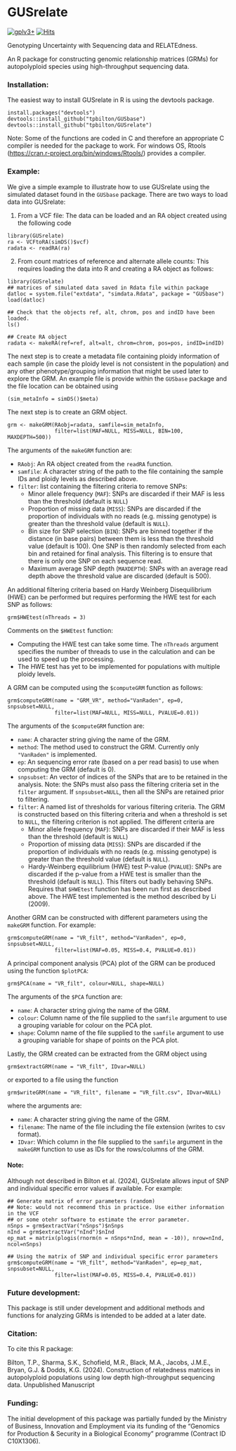# GUSrelate

[![gplv3+](https://img.shields.io/badge/license-GPLv3-blue.svg)](https://www.gnu.org/licenses/gpl.html) [![Hits](https://hits.seeyoufarm.com/api/count/incr/badge.svg?url=https%3A%2F%2Fgithub.com%2Ftpbilton%2FGUSrelate&count_bg=%2379C83D&title_bg=%23555555&icon=&icon_color=%23E7E7E7&title=hits&edge_flat=false)](https://hits.seeyoufarm.com)

Genotyping Uncertainty with Sequencing data and RELATEdness.

An R package for constructing genomic relationship matrices (GRMs) for autopolyploid species using high-throughput sequencing data.

### Installation:

The easiest way to install GUSrelate in R is using the devtools package.

```
install.packages("devtools")
devtools::install_github("tpbilton/GUSbase")
devtools::install_github("tpbilton/GUSrelate")
```

Note: Some of the functions are coded in C and therefore an appropriate C compiler is needed for the package to work. For windows OS, Rtools (https://cran.r-project.org/bin/windows/Rtools/) provides a compiler.

### Example:

We give a simple example to illustrate how to use GUSrelate using the simulated dataset found in the `GUSbase` package. There are two ways to load data into GUSrelate:

1. From a VCF file: The data can be loaded and an RA object created using the following code
```
library(GUSrelate)
ra <- VCFtoRA(simDS()$vcf)
radata <- readRA(ra)
```

2. From count matrices of reference and alternate allele counts: This requires loading the data into R and creating a RA object as follows:
```
library(GUSrelate)
## matrices of simulated data saved in Rdata file within package
datloc = system.file("extdata", "simdata.Rdata", package = "GUSbase")
load(datloc)

## Check that the objects ref, alt, chrom, pos and indID have been loaded.
ls()

## Create RA object
radata <- makeRA(ref=ref, alt=alt, chrom=chrom, pos=pos, indID=indID)
```

The next step is to create a metadata file containing ploidy information of each sample (in case the ploidy level is not consistent in the population) and any other phenotype/grouping information that might be used later to explore the GRM. An example file is provide within the `GUSbase` package and the file location can be obtained using
```
(sim_metaInfo = simDS()$meta)
```

The next step is to create an GRM object.
```
grm <- makeGRM(RAobj=radata, samfile=sim_metaInfo, 
               filter=list(MAF=NULL, MISS=NULL, BIN=100, MAXDEPTH=500))
```
The arguments of the `makeGRM` function are:

* `RAobj`: An RA object created from the `readRA` function.
* `samfile`: A character string of the path to the file containing the sample IDs and ploidy levels as described above.
* `filter`: list containing the filtering criteria to remove SNPs:
  * Minor allele frequency (`MAF`): SNPs are discarded if their MAF is less than the threshold (default is `NULL`) 
  * Proportion of missing data (`MISS`): SNPs are discarded if the proportion of individuals with no reads (e.g. missing genotype) is greater than the threshold value (default is `NULL`).
  * Bin size for SNP selection (`BIN`): SNPs are binned together if the distance (in base pairs) between them is less than the threshold value (default is 100). One SNP is then randomly selected from each bin and retained for final analysis. This filtering is to ensure that there is only one SNP on each sequence read.
  - Maximum average SNP depth (`MAXDEPTH`): SNPs with an average read depth above the threshold value are discarded (default is 500).

An additional filtering criteria based on Hardy Weinberg Disequilibrium (HWE) can be performed but requires performing the HWE test for each SNP as follows:
```
grm$HWEtest(nThreads = 3)
```
Comments on the `$HWEtest` function:

* Computing the HWE test can take some time. The `nThreads` argument specifies the number of threads to use in the calculation and can be used to speed up the processing.
* The HWE test has yet to be implemented for populations with multiple ploidy levels.

A GRM can be computed using the `$computeGRM` function as follows:
```
grm$computeGRM(name = "GRM_VR", method="VanRaden", ep=0, snpsubset=NULL, 
               filter=list(MAF=NULL, MISS=NULL, PVALUE=0.01))
```
The arguments of the `$computeGRM` function are:

* `name`: A character string giving the name of the GRM.
* `method`: The method used to construct the GRM. Currently only `"VanRaden"` is implemented.
* `ep`: An sequencing error rate (based on a per read basis) to use when computing the GRM (default is 0). 
* `snpsubset`: An vector of indices of the SNPs that are to be retained in the analysis. Note: the SNPs must also pass the filtering criteria set in the `filter` argument. If `snpsubset=NULL`, then all the SNPs are retained prior to filtering.
* `filter`: A named list of thresholds for various filtering criteria. The GRM is constructed based on this filtering criteria and when a threshold is set to `NULL`, the filtering criterion is not applied. The different criteria are
  * Minor allele frequency (`MAF`): SNPs are discarded if their MAF is less than the threshold (default is `NULL`) 
  * Proportion of missing data (`MISS`): SNPs are discarded if the proportion of individuals with no reads (e.g. missing genotype) is greater than the threshold value (default is `NULL`).
  * Hardy-Weinberg equilibrium (HWE) test P-value (`PVALUE`): SNPs are discarded if the p-value from a HWE test is smaller than the threshold (default is `NULL`). This filters out badly behaving SNPs. Requires that `$HWEtest` function has been run first as described above. The HWE test implemented is the method described by Li (2009).

Another GRM can be constructed with different parameters using the `makeGRM` function. For example:
```
grm$computeGRM(name = "VR_filt", method="VanRaden", ep=0, snpsubset=NULL,
               filter=list(MAF=0.05, MISS=0.4, PVALUE=0.01))
```

A principal component analysis (PCA) plot of the GRM can be produced using the function `$plotPCA`:
```
grm$PCA(name = "VR_filt", colour=NULL, shape=NULL) 
```
The arguments of the `$PCA` function are:
* `name`: A character string giving the name of the GRM.
* `colour`: Column name of the file supplied to the `samfile` argument to use a grouping variable for colour on the PCA plot.
* `shape`: Column name of the file supplied to the `samfile` argument to use a grouping variable for shape of points on the PCA plot.

Lastly, the GRM created can be extracted from the GRM object using
```
grm$extractGRM(name = "VR_filt", IDvar=NULL)
```
or exported to a file using the function
```
grm$writeGRM(name = "VR_filt", filename = "VR_filt.csv", IDvar=NULL)
```
where the arguments are:

* `name`: A character string giving the name of the GRM.
* `filename`: The name of the file including the file extension (writes to csv format).
* `IDvar`: Which column in the file supplied to the `samfile` argument in the `makeGRM` function to use as IDs for the rows/columns of the GRM.

#### Note:

Although not described in Bilton et al. (2024), GUSrelate allows input of SNP and individual specific error values if available. For example:
```
## Generate matrix of error parameters (random)
## Note: would not recommend this in practice. Use either information in the VCF 
## or some otehr software to estimate the error parameter.
nSnps = grm$extractVar("nSnps")$nSnps
nInd = grm$extractVar("nInd")$nInd
ep_mat = matrix(plogis(rnorm(n = nSnps*nInd, mean = -10)), nrow=nInd, ncol=nSnps)

## Using the matrix of SNP and individual specific error parameters
grm$computeGRM(name = "VR_filt", method="VanRaden", ep=ep_mat, snpsubset=NULL,
               filter=list(MAF=0.05, MISS=0.4, PVALUE=0.01))
```

### Future development:

This package is still under development and additional methods and functions for analyzing GRMs is intended to be added at a later date.

### Citation:

To cite this R package:

Bilton, T.P., Sharma, S.K., Schofield, M.R., Black, M.A., Jacobs, J.M.E., Bryan, G.J. \& Dodds, K.G. (2024). Construction of relatedness matrices in autopolyploid populations using low depth high-throughput sequencing data. Unpublished Manuscript

### Funding:
The initial development of this package was partially funded by the Ministry of Business, Innovation and Employment via its funding of the “Genomics for Production & Security in a Biological Economy” programme (Contract ID C10X1306).



